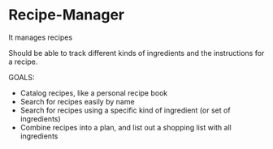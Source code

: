 # Recipe-Manager
It manages recipes

Should be able to track different kinds of ingredients and the instructions for a recipe.

GOALS:
- Catalog recipes, like a personal recipe book
- Search for recipes easily by name
- Search for recipes using a specific kind of ingredient (or set of ingredients)
- Combine recipes into a plan, and list out a shopping list with all ingredients
